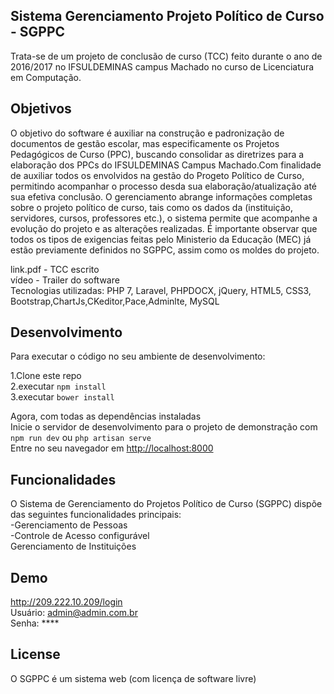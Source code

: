 ## Sistema Gerenciamento Projeto Político de Curso - SGPPC

  Trata-se de um projeto de conclusão de curso (TCC) feito durante o ano de 2016/2017 no IFSULDEMINAS campus Machado no curso de Licenciatura em Computação.

## Objetivos
  
  O objetivo do software é auxiliar na construção e padronização de documentos de gestão escolar, mas especificamente os Projetos Pedagógicos de Curso (PPC), buscando consolidar as diretrizes para a elaboração dos PPCs do IFSULDEMINAS Campus Machado.Com finalidade de auxiliar todos os envolvidos na gestão do Progeto Político de Curso, permitindo acompanhar o processo desda sua elaboração/atualização até sua efetiva conclusão.  O gerenciamento abrange informações completas sobre o projeto político de curso, tais como os dados da (instituição, servidores, cursos, professores etc.), o sistema permite que acompanhe a evolução do projeto e as alterações realizadas. É importante observar que todos os tipos de exigencias feitas pelo Ministerio da Educação (MEC) já estão previamente definidos no SGPPC, assim como os moldes do projeto.

link.pdf - TCC escrito<br>
vídeo - Trailer do software<br>
Tecnologias utilizadas: PHP 7, Laravel, PHPDOCX, jQuery, HTML5, CSS3, Bootstrap,ChartJs,CKeditor,Pace,Adminlte, MySQL<br>

## Desenvolvimento
Para executar o código no seu ambiente de desenvolvimento:<br>

1.Clone este repo<br>
2.executar `npm install`<br>
3.executar `bower install`<br>

Agora, com todas as dependências instaladas<br>
Inicie o servidor de desenvolvimento para o projeto de demonstração com `npm run dev` ou `php artisan serve`<br>
Entre no seu navegador em [http://localhost:8000](http://localhost:8000)<br>

## Funcionalidades
O Sistema de Gerenciamento do Projetos Político de Curso (SGPPC) dispõe das seguintes funcionalidades principais:<br>
-Gerenciamento de Pessoas<br>
-Controle de Acesso configurável<br>
Gerenciamento de Instituições<br>

## Demo
http://209.222.10.209/login<br>
Usuário: admin@admin.com.br<br>
Senha: ****<br>

## License
O SGPPC é um sistema web (com licença de software livre)<br>
